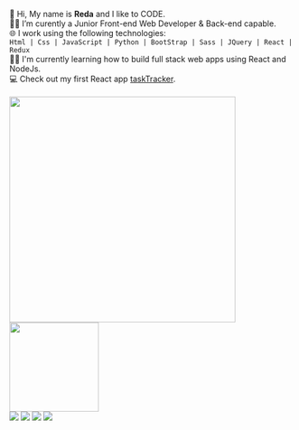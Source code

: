:wave: Hi, My name is **Reda** and I like to CODE.<br>
:technologist: I’m curently a Junior Front-end Web Developer & Back-end capable.<br>
:globe_with_meridians: I work using the following technologies:<br>
`Html | Css | JavaScript | Python | BootStrap | Sass | JQuery | React | Redux` <br>
:teacher: I'm currently learning how to build full stack web apps using React and NodeJs.<br>
:computer: Check out my first React app [taskTracker](https://reda-codes.github.io/taskTracker/).<br>
<br><img src="https://github-readme-stats.vercel.app/api?username=Reda-codes&show_icons=true&count_private=true" width="400" height="auto"/> <img src="https://github-readme-stats.vercel.app/api/top-langs/?username=Reda-codes&layout=compact&show_icons=true/" width="auto" height="158"/>
<br><a href="www.linkedin.com/in/Reda-Med" target="_blank"><img src="https://img.icons8.com/color/48/000000/linkedin.png"/></a>
<a href="https://www.instagram.com/med_thelunatic/" target="_blank"><img src="https://img.icons8.com/fluency/48/000000/instagram-new.png"/></a>
<a href="https://twitter.com/Med_thelunatic" target="_blank"><img src="https://img.icons8.com/fluency/48/000000/twitter.png"/></a>
<a href="redux4.0@protonmail.com" target="_blank"><img src="https://img.icons8.com/fluency/48/000000/email.png"/></a>
